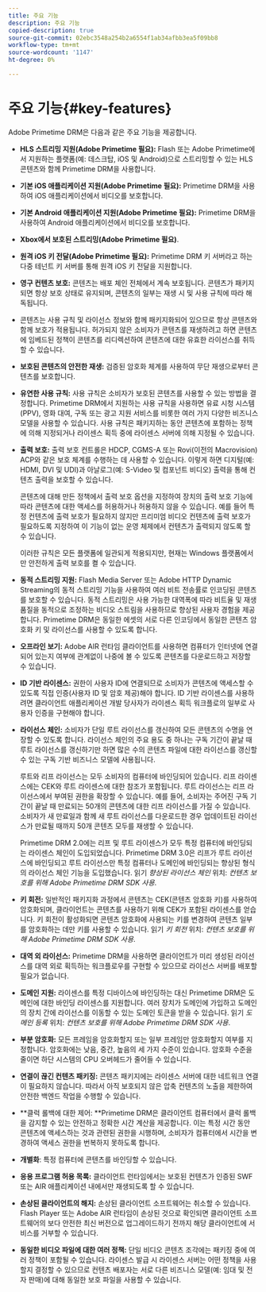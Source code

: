 ```yaml
---
title: 주요 기능
description: 주요 기능
copied-description: true
source-git-commit: 02ebc3548a254b2a6554f1ab34afbb3ea5f09bb8
workflow-type: tm+mt
source-wordcount: '1147'
ht-degree: 0%

---
```


# 주요 기능{#key-features}

Adobe Primetime DRM은 다음과 같은 주요 기능을 제공합니다.

* **HLS 스트리밍 지원(Adobe Primetime 필요):** Flash 또는 Adobe Primetime에서 지원하는 플랫폼(예: 데스크탑, iOS 및 Android)으로 스트리밍할 수 있는 HLS 콘텐츠와 함께 Primetime DRM을 사용합니다.
* **기본 iOS 애플리케이션 지원(Adobe Primetime 필요):** Primetime DRM을 사용하여 iOS 애플리케이션에서 비디오를 보호합니다.
* **기본 Android 애플리케이션 지원(Adobe Primetime 필요):** Primetime DRM을 사용하여 Android 애플리케이션에서 비디오를 보호합니다.
* **Xbox에서 보호된 스트리밍(Adobe Primetime 필요)**.
* **원격 iOS 키 전달(Adobe Primetime 필요):** Primetime DRM 키 서버라고 하는 다중 테넌트 키 서버를 통해 원격 iOS 키 전달을 지원합니다.
* **영구 컨텐츠 보호:** 콘텐츠는 배포 체인 전체에서 계속 보호됩니다. 콘텐츠가 패키지되면 항상 보호 상태로 유지되며, 콘텐츠의 일부는 재생 시 및 사용 규칙에 따라 해독됩니다.
* 콘텐츠는 사용 규칙 및 라이선스 정보와 함께 패키지화되어 있으므로 항상 콘텐츠와 함께 보호가 적용됩니다. 허가되지 않은 소비자가 콘텐츠를 재생하려고 하면 콘텐츠에 임베드된 정책이 콘텐츠를 리디렉션하여 콘텐츠에 대한 유효한 라이선스를 취득할 수 있습니다.
* **보호된 콘텐츠의 안전한 재생:** 검증된 암호화 체계를 사용하여 무단 재생으로부터 콘텐츠를 보호합니다.
* **유연한 사용 규칙:** 사용 규칙은 소비자가 보호된 콘텐츠를 사용할 수 있는 방법을 결정합니다. Primetime DRM에서 지원하는 사용 규칙을 사용하면 유료 시청 시스템(PPV), 영화 대여, 구독 또는 광고 지원 서비스를 비롯한 여러 가지 다양한 비즈니스 모델을 사용할 수 있습니다. 사용 규칙은 패키지하는 동안 콘텐츠에 포함하는 정책에 의해 지정되거나 라이센스 획득 중에 라이센스 서버에 의해 지정될 수 있습니다.
* **출력 보호:** 출력 보호 컨트롤은 HDCP, CGMS-A 또는 Rovi(이전의 Macrovision) ACP와 같은 보호 체계를 수행하는 데 사용할 수 있습니다. 이렇게 하면 디지털(예: HDMI, DVI 및 UDI)과 아날로그(예: S-Video 및 컴포넌트 비디오) 출력을 통해 컨텐츠 출력을 보호할 수 있습니다.

  콘텐츠에 대해 만든 정책에서 출력 보호 옵션을 지정하여 장치의 출력 보호 기능에 따라 콘텐츠에 대한 액세스를 허용하거나 허용하지 않을 수 있습니다. 예를 들어 특정 컨텐츠에 출력 보호가 필요하지 않지만 프리미엄 비디오 컨텐츠에 출력 보호가 필요하도록 지정하여 이 기능이 없는 운영 체제에서 컨텐츠가 출력되지 않도록 할 수 있습니다.

  이러한 규칙은 모든 플랫폼에 일관되게 적용되지만, 현재는 Windows 플랫폼에서만 안전하게 출력 보호를 켤 수 있습니다.

* **동적 스트리밍 지원:** Flash Media Server 또는 Adobe HTTP Dynamic Streaming의 동적 스트리밍 기능을 사용하여 여러 비트 전송률로 인코딩된 콘텐츠를 보호할 수 있습니다. 동적 스트리밍은 사용 가능한 대역폭에 따라 비트율 및 재생 품질을 동적으로 조정하는 비디오 스트림을 사용하므로 향상된 사용자 경험을 제공합니다. Primetime DRM은 동일한 에셋의 서로 다른 인코딩에서 동일한 콘텐츠 암호화 키 및 라이선스를 사용할 수 있도록 합니다.
* **오프라인 보기:** Adobe AIR 런타임 클라이언트를 사용하면 컴퓨터가 인터넷에 연결되어 있는지 여부에 관계없이 나중에 볼 수 있도록 콘텐츠를 다운로드하고 저장할 수 있습니다.
* **ID 기반 라이센스:** 권한이 사용자 ID에 연결되므로 소비자가 콘텐츠에 액세스할 수 있도록 직접 인증(사용자 ID 및 암호 제공)해야 합니다. ID 기반 라이센스를 사용하려면 클라이언트 애플리케이션 개발 당사자가 라이센스 획득 워크플로의 일부로 사용자 인증을 구현해야 합니다.
* **라이선스 체인:** 소비자가 단일 루트 라이선스를 갱신하여 모든 콘텐츠의 수명을 연장할 수 있도록 합니다. 라이선스 체인의 주요 용도 중 하나는 구독 기간이 끝날 때 루트 라이선스를 갱신하기만 하면 많은 수의 콘텐츠 파일에 대한 라이선스를 갱신할 수 있는 구독 기반 비즈니스 모델에 사용됩니다.

  루트와 리프 라이선스는 모두 소비자의 컴퓨터에 바인딩되어 있습니다. 리프 라이센스에는 CEK와 루트 라이센스에 대한 참조가 포함됩니다. 루트 라이선스는 리프 라이선스에서 부여된 권한을 확장할 수 있습니다. 예를 들어, 소비자는 주어진 구독 기간이 끝날 때 만료되는 50개의 콘텐츠에 대한 리프 라이선스를 가질 수 있습니다. 소비자가 새 만료일과 함께 새 루트 라이선스를 다운로드한 경우 업데이트된 라이선스가 만료될 때까지 50개 콘텐츠 모두를 재생할 수 있습니다.

  Primetime DRM 2.0에는 리프 및 루트 라이센스가 모두 특정 컴퓨터에 바인딩되는 라이센스 체인이 도입되었습니다. Primetime DRM 3.0은 리프가 루트 라이선스에 바인딩되고 루트 라이선스만 특정 컴퓨터나 도메인에 바인딩되는 향상된 형식의 라이선스 체인 기능을 도입했습니다. 읽기 *향상된 라이선스 체인* 위치: *컨텐츠 보호를 위해 Adobe Primetime DRM SDK 사용*.

* **키 회전:** 일반적인 패키지화 과정에서 콘텐츠는 CEK(콘텐츠 암호화 키)를 사용하여 암호화되며, 클라이언트는 콘텐츠를 사용하기 위해 CEK가 포함된 라이센스를 얻습니다. 키 회전이 활성화되면 콘텐츠 암호화에 사용되는 키를 변경하여 콘텐츠 일부를 암호화하는 데만 키를 사용할 수 있습니다. 읽기 *키 회전* 위치: *컨텐츠 보호를 위해 Adobe Primetime DRM SDK 사용*.

* **대역 외 라이선스:** Primetime DRM을 사용하면 클라이언트가 미리 생성된 라이선스를 대역 외로 획득하는 워크플로우를 구현할 수 있으므로 라이선스 서버를 배포할 필요가 없습니다.
* **도메인 지원:** 라이센스를 특정 디바이스에 바인딩하는 대신 Primetime DRM은 도메인에 대한 바인딩 라이센스를 지원합니다. 여러 장치가 도메인에 가입하고 도메인의 장치 간에 라이선스를 이동할 수 있는 도메인 토큰을 받을 수 있습니다. 읽기 *도메인 등록* 위치: *컨텐츠 보호를 위해 Adobe Primetime DRM SDK 사용*.

* **부분 암호화:** 모든 프레임을 암호화할지 또는 일부 프레임만 암호화할지 여부를 지정합니다. 암호화에는 낮음, 중간, 높음의 세 가지 수준이 있습니다. 암호화 수준을 줄이면 하단 시스템의 CPU 오버헤드가 줄어들 수 있습니다.
* **연결이 끊긴 컨텐츠 패키징:** 콘텐츠 패키지에는 라이센스 서버에 대한 네트워크 연결이 필요하지 않습니다. 따라서 아직 보호되지 않은 압축 컨텐츠의 노출을 제한하여 안전한 백엔드 작업을 수행할 수 있습니다.
* **클럭 롤백에 대한 제어: **Primetime DRM은 클라이언트 컴퓨터에서 클럭 롤백을 감지할 수 있는 안전하고 정확한 시간 계산을 제공합니다. 이는 특정 시간 동안 콘텐츠에 액세스하는 것과 관련된 권한을 시행하며, 소비자가 컴퓨터에서 시간을 변경하여 액세스 권한을 번복하지 못하도록 합니다.
* **개별화**: 특정 컴퓨터에 콘텐츠를 바인딩할 수 있습니다.
* **응용 프로그램 허용 목록:** 클라이언트 런타임에서는 보호된 컨텐츠가 인증된 SWF 또는 AIR 애플리케이션 내에서만 재생되도록 할 수 있습니다.
* **손상된 클라이언트의 해지:** 손상된 클라이언트 소프트웨어는 취소할 수 있습니다. Flash Player 또는 Adobe AIR 런타임이 손상된 것으로 확인되면 클라이언트 소프트웨어의 보다 안전한 최신 버전으로 업그레이드하기 전까지 해당 클라이언트에 서비스를 거부할 수 있습니다.
* **동일한 비디오 파일에 대한 여러 정책:** 단일 비디오 콘텐츠 조각에는 패키징 중에 여러 정책이 포함될 수 있습니다. 라이센스 발급 시 라이센스 서버는 어떤 정책을 사용할지 결정할 수 있으므로 컨텐츠 배포자는 서로 다른 비즈니스 모델(예: 임대 및 전자 판매)에 대해 동일한 보호 파일을 사용할 수 있습니다.
